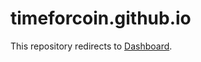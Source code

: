 # timeforcoin.github.io

This repository redirects to [Dashboard](https://timeforcoin.github.io/Dashboard/).
